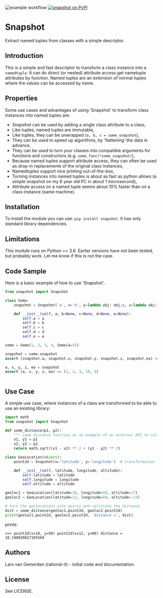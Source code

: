 ![example workflow](https://github.com/gemerden/snapshot/actions/workflows/python-app.yml/badge.svg)
[![snapshot on PyPI](https://img.shields.io/pypi/v/snapshot.svg)](https://pypi.python.org/pypi/snapshot)

# Snapshot

 Extract named tuples from classes with a simple descriptor.

## Introduction

This is a simple and fast descriptor to transform a class instance into a `namedtuple`. It can do direct (or nested) attribute access get nametuple attributes by function. Named tuples are an extension of normal tuples where the values can be accessed by name. 


## Properties 
Some use cases and advantages of using 'Snapshot' to transform class instances into named tuples are:

- Snapshot can be used by adding a single class attribute to a class,
- Like tuples, named tuples are immutable, 
- Like tuples, they can be unwrapped (`a, b, c = some_snapshot`),
- They can be used to speed up algorithms, by 'flattening' the data in advance,
- They can be used to turn your classes into compatible arguments for functions and constructors (e.g. `some_func(*some_snapshot)`),
- Because named tuples support attribute access, they can often be used as drop-in replacements of the original class instances, 
- Namedtuples support nice printing out-of-the-box,
- Turning instances into named tuples is about as fast as python allows (a simple snapshot on my 6 year old PC in about 1 microsecond),
- Attribute access on a named tuple seems about 10% faster than on a class instance (same machine).

## Installation

To install the module you can use: `pip install snapshot`. It has only standard library dependencies. 

## Limitations

This module runs on Python >= 3.6. Earlier versions have not been tested, but probably work. Let me know if this is not the case.

## Code Sample

Here is a basic example of how to use 'Snapshot'.

```python
from snapshot import Snapshot

class Some:
    snapshot = Snapshot('a', x='b', y=lambda obj: obj.c, z=lambda obj: obj.d ** 2, ea='e.a')

    def __init__(self, a, b=None, c=None, d=None, e=None):
        self.a = a
        self.b = b
        self.c = c
        self.d = d
        self.e = e

some = Some(1, 2, 3, 4, Some(a=5))

snapshot = some.snapshot
assert (snapshot.a, snapshot.x, snapshot.y, snapshot.z, snapshot.ea) == (1, 2, 3, 16, 5)

a, x, y, z, ea = snapshot
assert (a, x, y, z, ea) == (1, 2, 3, 16, 5)
  
```

## Use Case
A simple use case, where instances of a class are transformed to be able to use an existing library:

```python
import math
from snapshot import Snapshot

def some_distance(p1, p2):
    """ some distance function as an example of an external API to call"""
    x1, y1 = p1
    x2, y2 = p2
    return math.sqrt((x1 - x2) ** 2 + (y1 - y2) ** 2)

class GeoLocation(object):
    point2d = Snapshot(x='latitude', y='longitude')  # transformation

    def __init__(self, latitude, longitude, altitude):
        self.latitude = latitude
        self.longitude = longitude
        self.altitude = altitude

geoloc1 = GeoLocation(latitude=10, longitude=50, altitude=17)
geoloc2 = GeoLocation(latitude=12, longitude=60, altitude=-23)

# turn the geolocations into points and calculate the distance
dist = some_distance(geoloc1.point2d, geoloc2.point2d)
print(geoloc1.point2d, geoloc2.point2d, 'distance =', dist)
```
prints:

`>>> point2d(x=10, y=50) point2d(x=12, y=60) distance = 10.198039027185569`

## Authors

Lars van Gemerden (rational-it) - initial code and documentation.

## License

See LICENSE.
